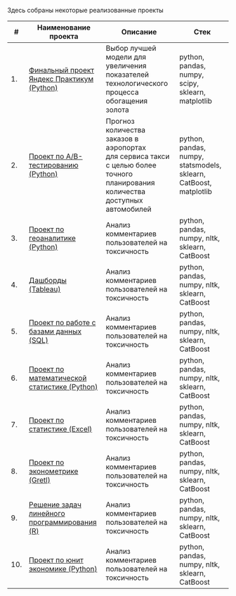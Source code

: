 Здесь собраны некоторые реализованные проекты

| #    | Наименование проекта                | Описание                                                     | Стек                                                         |
| ---- | ------------------------------------------------------------ | ------------------------------------------------------------ | ------------------------------------------------------------ |
| 1.   | [Финальный проект Яндекс Практикум (Python)](https://github.com/123yaroslav/portfolio/tree/main/Final%20project%20Yandex%20Praktikum) | Выбор лучшей модели для увеличения <br/>показателей технологического процесса <br/>обогащения золота | python, pandas, numpy, scipy, sklearn, matplotlib       |
| 2.   | [Проект по A/B-тестированию (Python)](https://github.com/123yaroslav/portfolio/tree/main/AB%20testing%20project) | Прогноз количества заказов в аэропортах <br/>для сервиса такси с целью более точного планирования количества доступных <br/>автомобилей | python, pandas, numpy, statsmodels, sklearn, CatBoost, matplotlib |
| 3.   | [Проект по геоаналитике (Python)](https://github.com/123yaroslav/portfolio/tree/main/Geoanalytics%20project) | Анализ комментариев пользователей на токсичность             | python, pandas, numpy, nltk, sklearn, CatBoost |
| 4.   | [Дашборды (Tableau)](https://github.com/123yaroslav/portfolio/tree/main/Dashboard) | Анализ комментариев пользователей на токсичность             | python, pandas, numpy, nltk, sklearn, CatBoost |
| 5.   | [Проект по работе с базами данных (SQL)](https://github.com/123yaroslav/portfolio/tree/main/SQL%20project) | Анализ комментариев пользователей на токсичность             | python, pandas, numpy, nltk, sklearn, CatBoost |
| 6.   | [Проект по математической статистике (Python)](https://github.com/123yaroslav/portfolio/tree/main/Mathematical%20statistics%20project) | Анализ комментариев пользователей на токсичность             | python, pandas, numpy, nltk, sklearn, CatBoost |
| 7.   | [Проект по статистике (Excel)](https://github.com/123yaroslav/portfolio/tree/main/Statistics%20project) | Анализ комментариев пользователей на токсичность             | python, pandas, numpy, nltk, sklearn, CatBoost |
| 8.   | [Проект по эконометрике (Gretl)](https://github.com/123yaroslav/portfolio/tree/main/Econometrics%20project) | Анализ комментариев пользователей на токсичность             | python, pandas, numpy, nltk, sklearn, CatBoost |
| 9.   | [Решение задач линейного программирования (R)](https://github.com/aq2003/Portfolio/tree/main/Analyzing%20Texts) | Анализ комментариев пользователей на токсичность             | python, pandas, numpy, nltk, sklearn, CatBoost |
| 10.   | [Проект по юнит экономике (Python)](https://github.com/123yaroslav/portfolio/tree/main/Unit%20Economics%20project) | Анализ комментариев пользователей на токсичность             | python, pandas, numpy, nltk, sklearn, CatBoost |

